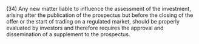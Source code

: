 (34) Any new matter liable to influence the assessment of the investment, arising after the publication of the prospectus but before the closing of the offer or the start of trading on a regulated market, should be properly evaluated by investors and therefore requires the approval and dissemination of a supplement to the prospectus.